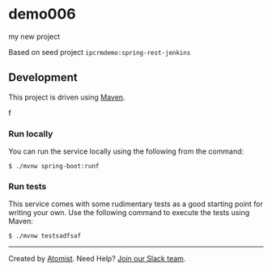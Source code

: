 # demo006
my new project

Based on seed project `ipcrmdemo:spring-rest-jenkins`

## Development

This project is driven using [Maven][mvn].

[mvn]: https://maven.apache.org/
f
### Run locally

You can run the service locally using the following from the command:

```
$ ./mvnw spring-boot:runf
```

### Run tests

This service comes with some rudimentary tests as a good starting
point for writing your own.  Use the following command to execute the
tests using Maven:

```
$ ./mvnw testsadfsaf
```

---

Created by [Atomist][atomist].
Need Help?  [Join our Slack team][slack].

[atomist]: https://www.atomist.com/ (Atomist - How Teams Deliver Software)
[slack]: https://join.atomist.com/ (Atomist Community Slack Workspace)
